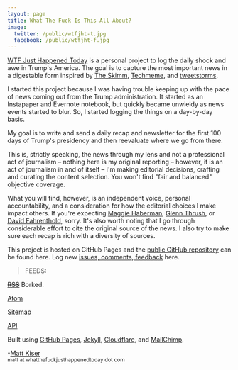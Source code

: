 ```yaml
---
layout: page
title: What The Fuck Is This All About?
image:
  twitter: /public/wtfjht-t.jpg
  facebook: /public/wtfjht-f.jpg
---
```

<p class="lead"><a href="{{ site.baseurl }}/">WTF Just Happened Today</a> is a personal project to log the daily shock and awe in Trump's America. The goal is to capture the most important news in a digestable form inspired by <a href="http://www.theskimm.com/">The Skimm</a>, <a href="http://techmeme.com/">Techmeme</a>, and <a href="http://www.theverge.com/2016/12/13/13936946/twitter-tweetstorm-thread-timeline-medium">tweetstorms</a>.</p>
 
I started this project because I was having trouble keeping up with the pace of news coming out from the Trump administration. It started as an Instapaper and Evernote notebook, but quickly became unwieldy as news events started to blur. So, I started logging the things on a day-by-day basis. 

My goal is to write and send a daily recap and newsletter for the first 100 days of Trump's presidency and then reevaluate where we go from there. 

This is, strictly speaking, the news through my lens and not a professional act of journalism – nothing here is my original reporting – however, it is an act of journalism in and of itself – I'm making editorial decisions, crafting and curating the content selection. You won't find "fair and balanced" objective coverage. 

What you will find, however, is an independent voice, personal accountability, and a consideration for how the editorial choices I make impact others. If you're expecting <a href="https://twitter.com/maggieNYT" target="_blank">Maggie Haberman</a>, <a href="https://twitter.com/glennthrush" target="_blank">Glenn Thrush</a>, or <a href="https://twitter.com/Fahrenthold" target="_blank">David Fahrenthold</a>, sorry. It's also worth noting that I go through considerable effort to cite the original source of the news. I also try to make sure each recap is rich with a diversity of sources.

This project is hosted on GitHub Pages and the <a href="https://github.com/mkiser/mkiser.github.io">public GitHub repository</a> can be found here. Log new <a href="https://github.com/mkiser/mkiser.github.io/issues/new">issues, comments, feedback</a> here.
 
> FEEDS:
>
~~<a href="https://whatthefuckjusthappenedtoday.com/rss.xml">RSS</a>~~ Borked.
>
<a href="https://whatthefuckjusthappenedtoday.com/atom.xml">Atom</a>
>
<a href="https://whatthefuckjusthappenedtoday.com/sitemap.xml">Sitemap</a>
>
<a href="https://whatthefuckjusthappenedtoday.com/api/v1/pages.json">API</a>

Built using <a href="https://pages.github.com/">GitHub Pages</a>, <a href="http://jekyllrb.com/">Jekyll</a>, <a href="https://www.cloudflare.com">Cloudflare</a>, and <a href="https://mailchimp.com/">MailChimp</a>.

<p class="lead">-<a href="https://twitter.com/matt_kiser/">Matt Kiser</a><br>
    <small>matt at whatthefuckjusthappenedtoday dot com</small>
</p>